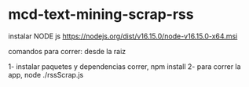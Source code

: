 # mcd-text-mining-scrap-rss

instalar NODE js https://nodejs.org/dist/v16.15.0/node-v16.15.0-x64.msi

comandos para correr:
desde la raiz

1- instalar paquetes y dependencias correr, npm install
2- para correr la app, node ./rssScrap.js

